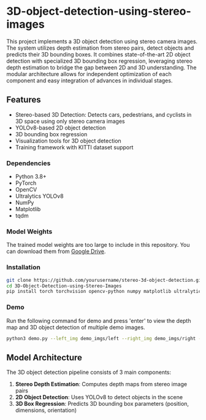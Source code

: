 # 3D-object-detection-using-stereo-images
This project implements a 3D object detection using stereo camera images. The system utilizes depth estimation from stereo pairs, detect objects and predicts their 3D bounding boxes. It combines state-of-the-art 2D object detection with specialized 3D bounding box regression, leveraging stereo depth estimation to bridge the gap between 2D and 3D understanding. The modular architecture allows for independent optimization of each component and easy integration of advances in individual stages.

## Features

- Stereo-based 3D Detection: Detects cars, pedestrians, and cyclists in 3D space using only stereo camera images
- YOLOv8-based 2D object detection
- 3D bounding box regression
- Visualization tools for 3D object detection
- Training framework with KITTI dataset support

### Dependencies

- Python 3.8+
- PyTorch
- OpenCV
- Ultralytics YOLOv8
- NumPy
- Matplotlib
- tqdm
### Model Weights

The trained model weights are too large to include in this repository. 
You can download them from [Google Drive](https://drive.google.com/drive/folders/1Oepwc-61Vaxppkszfm1ZsJ0mH2hU2pFM?usp=drive_link).
### Installation

```bash
git clone https://github.com/yourusername/stereo-3d-object-detection.git
cd 3D-Object-Detection-using-Stereo-Images
pip install torch torchvision opencv-python numpy matplotlib ultralyticspip 
```
### Demo
Run the following command for demo and press 'enter' to view the depth map and 3D object detection of multiple demo images. 
```bash
python3 demo.py --left_img demo_imgs/left --right_img demo_imgs/right --model_weights model_weights/final_model.pth --display
```

## Model Architecture

The 3D object detection pipeline consists of 3 main components:

1. **Stereo Depth Estimation**: Computes depth maps from stereo image pairs
2. **2D Object Detection**: Uses YOLOv8 to detect objects in the scene
3. **3D Box Regression**: Predicts 3D bounding box parameters (position, dimensions, orientation)
